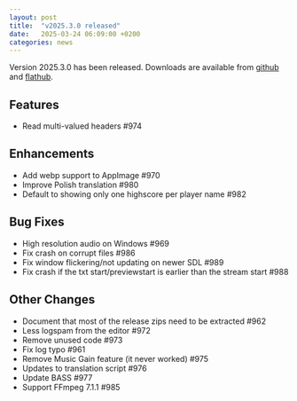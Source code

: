 ```yaml
---
layout: post
title:  "v2025.3.0 released"
date:   2025-03-24 06:09:00 +0200
categories: news
---
```

Version 2025.3.0 has been released.
Downloads are available from [github](https://github.com/UltraStar-Deluxe/USDX/releases/tag/v2025.3.0)
and [flathub](https://flathub.org/apps/eu.usdx.UltraStarDeluxe).

## Features
* Read multi-valued headers #974

## Enhancements
* Add webp support to AppImage #970
* Improve Polish translation #980
* Default to showing only one highscore per player name #982

## Bug Fixes
* High resolution audio on Windows #969
* Fix crash on corrupt files #986
* Fix window flickering/not updating on newer SDL #989
* Fix crash if the txt start/previewstart is earlier than the stream start #988

## Other Changes
* Document that most of the release zips need to be extracted #962
* Less logspam from the editor #972
* Remove unused code #973
* Fix log typo #961
* Remove Music Gain feature (it never worked) #975
* Updates to translation script #976
* Update BASS #977
* Support FFmpeg 7.1.1 #985
